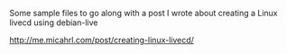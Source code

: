 Some sample files to go along with a post I wrote about creating a Linux livecd using debian-live

<http://me.micahrl.com/post/creating-linux-livecd/>
